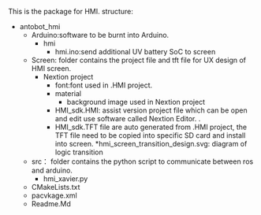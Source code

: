 This is the package for HMI.
structure:
* antobot_hmi
  * Arduino:software to be burnt into Arduino. 
    * hmi
      * hmi.ino:send additional UV battery SoC to screen
  * Screen: folder contains the project file and tft file for UX design of HMI screen.
    * Nextion project
      * font:font used in .HMI project.
      * material
        * background image used in Nextion project
      * HMI_sdk.HMI: assist version project file which can be open and edit use software called Nextion Editor. .
      * HMI_sdk.TFT file are auto generated from .HMI project, the TFT file need to be copied into specific SD card and install into screen. 
    *hmi_screen_transition_design.svg: diagram of logic transition
  * src： folder contains the python script to communicate between ros and arduino. 
    * hmi_xavier.py
  * CMakeLists.txt
  * pacvkage.xml
  * Readme.Md
